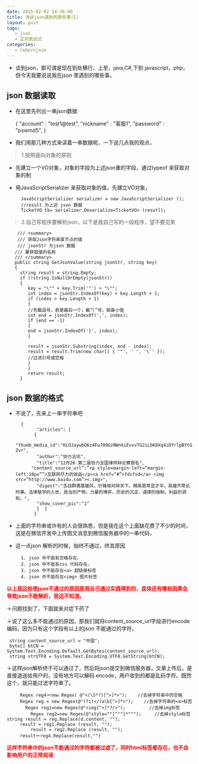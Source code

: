 ```yaml
---
date: 2015-02-02 14:36:00
title: 浅谈json遇到的那些事(1)
layout: post
tags:
   - json
   - 正则表达式
categories:
   - lebornjose
---
```



+ 谈到json，那可谓是现在到处横行，上至，java,C#,下到 javascript，php，但今天我要说说我在json 里遇到的哪些事。

## json 数据读取

+ 在这里先列出一串json数据

     {
       "account" : "test1@test",
       "nickname" : "客服1",
       "password" : "pswmd5",
      }
+ 我们用那几种方式来读着一串数据呢，一下说几点我的观点，

> 1.按照面向对象的原则
+ 先建立一个VO对象，对象的字段为上述json重的字段，通过typeof 来获取对象的制
+ 用JavaScriptSerializer 来获取对象的值，先建立VO对象，

        JavaScriptSerializer serializer = new JavaScriptSerializer ();
        //result 为上述 json 数据
        TicketVO tk= serializer.Deserialize<TicketVO> (resutl);
> 2.自己写程序要解析json，以下是我自己写的一段程序，望不要见笑

        /// <summary>
        /// 获取Json字符串某节点的值
        /// jsonStr 为json 数据
       /// 要获取值的名称
       /// </summary>
       public string GetJsonValue(string jsonStr, string key)
       {
         string result = string.Empty;
         if (!string.IsNullOrEmpty(jsonStr))
         {
            key = "\"" + key.Trim('"') + "\"";
            int index = jsonStr.IndexOf(key) + key.Length + 1;
            if (index > key.Length + 1)
            {
            //先截逗号，若是最后一个，截“｝”号，取最小值
            int end = jsonStr.IndexOf(',', index);
            if (end == -1)
            {
            end = jsonStr.IndexOf('}', index);
            }

            result = jsonStr.Substring(index, end - index);
            result = result.Trim(new char[] { '"', ' ', '\'' });
            //过滤引号或空格
            }
            }
            return result;
         }
## json 数据的格式
 
+ 不说了，先来上一串字符串吧

        { 
              "articles": [ 
             { 
            "thumb_media_id":"KLOJaywbO6z4Fw709GzNWnkiEvvvTG2iLbK8Xq4iDYrlpBYtGHAPR6jlKEyA-Zvr", 
              "author":"协力法讯",
              "title":"12月26 第二届协力全国律师辩论赛报名", 
            "content_source_url”:”<p style=margin-left=“margin-left:10px””>互联网尽力的效益</p><a href=“#”>fdsfsd</a> <img src=“http://www.baidu.com”><.img>", 
              "digest":"舌战群儒展雄风，针锋相对辩天下。精英荟萃显才华，英雄齐聚论时事。法律是学的入世，政治的产物，力量的博弈，历史的沉淀，道德的强制，利益的调和。",
              "show_cover_pic":"1" 
              }  ] 
             } 
+ 上面的字符串或许有的人会很熟悉，但是我在这个上面缺花费了不少的时间，这是在微信开发中上传图文消息到微信服务器中的一串代码， 
+ 这一点json 解析的时候，始终不通过，终其原因

        1. json 中不能有空格存在，
        2. json 中不能有css 代码存在，
        3. json 中不能存在<a> 超链接标签
        4. json 中不能存在<img> 图片标签
<p style="color:red;font-weight:bold">以上我这些使json不通过的原因是我自己通过实践得到的，具体还有哪些因素会导致json不能解析，我这不知道。</p>
   
＋问题找到了，下面就来对症下药了

＋说了这么多不能通过的原因，那我们就将content_source_url字段进行encode 编码，因为只有这个字段有以上的json 不能通过的字符，

     string content_source_url = "中国";
     byte[] btCN = System.Text.Encoding.Default.GetBytes(content_source_url);
     string strUTF8 = System.Text.Encoding.UTF8.GetString(btCN);

＋这样json解析终于可以通过了，然后将json提交到微信服务器，文章上传后，是直接退送给用户的，没有地方可以解码 encode，用户收到的都是乱码字符。既然这个，就只能过滤字符串了。
         
         Regex reg4＝new Regex( @"<(\S*?)[^>]*>");    //去掉字符串中的空格
         Regex reg = new Regex(@"(?i)</?a\b[^>]*>");    //去掉字符串的<a>标签
	       Regex reg1=new Regex(@"<img[^>]*?/>");         //去掉img标签
		     Regex reg2=new Regex(@"style=""[^""]*""");     //去掉style标签       string result = reg.Replace(d.content, "");
         result = reg1.Replace (result, "");
		     result = reg2.Replace (result, "");
         result＝reg4.Replace(result,"")
        

<p style="color:red;font-weight:bold">这样字符串中的json不能通过的字符都被过滤了，同时html标签都存在，也不会影响用户的正常阅读</p>
    
